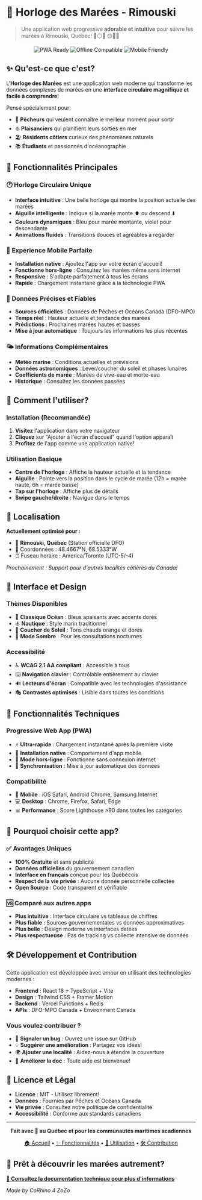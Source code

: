 # 🌊 Horloge des Marées - Rimouski

> Une application web progressive **adorable et intuitive** pour suivre les marées à Rimouski, Québec! 🔵⚪🔵 🟡🔴🔵

<div align="center">
  <img src="https://img.shields.io/badge/PWA-Ready-brightgreen?style=for-the-badge&logo=pwa" alt="PWA Ready">
  <img src="https://img.shields.io/badge/Offline-Compatible-blue?style=for-the-badge&logo=wifi" alt="Offline Compatible">
  <img src="https://img.shields.io/badge/Mobile-Friendly-orange?style=for-the-badge&logo=mobile" alt="Mobile Friendly">
</div>

## ✨ Qu'est-ce que c'est?

L'**Horloge des Marées** est une application web moderne qui transforme les données complexes de marées en une **interface circulaire magnifique et facile à comprendre**! 

Pensé spécialement pour:
- 🎣 **Pêcheurs** qui veulent connaître le meilleur moment pour sortir
- ⛵ **Plaisanciers** qui planifient leurs sorties en mer  
- 🏖️ **Résidents côtiers** curieux des phénomènes naturels
- 📚 **Étudiants** et passionnés d'océanographie

## 🎯 Fonctionnalités Principales

### 🕐 Horloge Circulaire Unique
- **Interface intuitive** : Une belle horloge qui montre la position actuelle des marées
- **Aiguille intelligente** : Indique si la marée monte ⬆️ ou descend ⬇️
- **Couleurs dynamiques** : Bleu pour marée montante, violet pour descendante
- **Animations fluides** : Transitions douces et agréables à regarder

### 📱 Expérience Mobile Parfaite
- **Installation native** : Ajoutez l'app sur votre écran d'accueil!
- **Fonctionne hors-ligne** : Consultez les marées même sans internet
- **Responsive** : S'adapte parfaitement à tous les écrans
- **Rapide** : Chargement instantané grâce à la technologie PWA

### 🌊 Données Précises et Fiables
- **Sources officielles** : Données de Pêches et Océans Canada (DFO-MPO)
- **Temps réel** : Hauteur actuelle et tendance des marées
- **Prédictions** : Prochaines marées hautes et basses
- **Mise à jour automatique** : Toujours les informations les plus récentes

### 🌤️ Informations Complémentaires
- **Météo marine** : Conditions actuelles et prévisions
- **Données astronomiques** : Lever/coucher du soleil et phases lunaires
- **Coefficients de marée** : Marées de vive-eau et morte-eau
- **Historique** : Consultez les données passées

## 🚀 Comment l'utiliser?

### Installation (Recommandée)
1. **Visitez** l'application dans votre navigateur
2. **Cliquez** sur "Ajouter à l'écran d'accueil" quand l'option apparaît
3. **Profitez** de l'app comme une application native!

### Utilisation Basique
- **Centre de l'horloge** : Affiche la hauteur actuelle et la tendance
- **Aiguille** : Pointe vers la position dans le cycle de marée (12h = marée haute, 6h = marée basse)
- **Tap sur l'horloge** : Affiche plus de détails
- **Swipe gauche/droite** : Navigue dans le temps

## 📍 Localisation

**Actuellement optimisé pour :**
- 🏰 **Rimouski, Québec** (Station officielle DFO)
- 📍 Coordonnées : 48.4667°N, 68.5333°W
- ⏰ Fuseau horaire : America/Toronto (UTC-5/-4)

*Prochainement : Support pour d'autres localités côtières du Canada!*

## 🎨 Interface et Design

### Thèmes Disponibles
- 🌊 **Classique Océan** : Bleus apaisants avec accents dorés
- ⚓ **Nautique** : Style marin traditionnel
- 🌅 **Coucher de Soleil** : Tons chauds orange et dorés
- 🌙 **Mode Sombre** : Pour les consultations nocturnes

### Accessibilité
- ♿ **WCAG 2.1 AA compliant** : Accessible à tous
- ⌨️ **Navigation clavier** : Contrôlable entièrement au clavier
- 🔊 **Lecteurs d'écran** : Compatible avec les technologies d'assistance
- 🎭 **Contrastes optimisés** : Lisible dans toutes les conditions

## 🔧 Fonctionnalités Techniques

### Progressive Web App (PWA)
- ⚡ **Ultra-rapide** : Chargement instantané après la première visite
- 📱 **Installation native** : Comportement d'app mobile
- 🔌 **Mode hors-ligne** : Fonctionne sans connexion internet
- 🔄 **Synchronisation** : Mise à jour automatique des données

### Compatibilité
- 📱 **Mobile** : iOS Safari, Android Chrome, Samsung Internet
- 💻 **Desktop** : Chrome, Firefox, Safari, Edge
- 📊 **Performance** : Score Lighthouse >90 dans toutes les catégories

## 🌟 Pourquoi choisir cette app?

### ✅ Avantages Uniques
- **100% Gratuite** et sans publicité
- **Données officielles** du gouvernement canadien
- **Interface en français** conçue pour les Québécois
- **Respect de la vie privée** : Aucune donnée personnelle collectée
- **Open Source** : Code transparent et vérifiable

### 🆚 Comparé aux autres apps
- **Plus intuitive** : Interface circulaire vs tableaux de chiffres
- **Plus fiable** : Sources gouvernementales vs données approximatives  
- **Plus belle** : Design moderne vs interfaces datées
- **Plus respectueuse** : Pas de tracking vs collecte intensive de données

## 🛠️ Développement et Contribution

Cette application est développée avec amour en utilisant des technologies modernes :

- **Frontend** : React 18 + TypeScript + Vite
- **Design** : Tailwind CSS + Framer Motion
- **Backend** : Vercel Functions + Redis
- **APIs** : DFO-MPO Canada + Environment Canada

### Vous voulez contribuer ?
- 🐛 **Signaler un bug** : Ouvrez une issue sur GitHub
- 💡 **Suggérer une amélioration** : Partagez vos idées!
- 🌍 **Ajouter une localité** : Aidez-nous à étendre la couverture
- 📝 **Améliorer la doc** : Toute aide est bienvenue!

## 📜 Licence et Légal

- **Licence** : MIT - Utilisez librement!
- **Données** : Fournies par Pêches et Océans Canada
- **Vie privée** : Consultez notre politique de confidentialité
- **Accessibilité** : Conforme aux standards canadiens

---

<div align="center">
  <p><strong>Fait avec 💙 au Québec et pour les communautés maritimes acadiennes</strong></p>
  <p>
    <a href="#-quest-ce-que-cest">🏠 Accueil</a> •
    <a href="#-fonctionnalités-principales">✨ Fonctionnalités</a> •
    <a href="#-comment-lutiliser">🚀 Utilisation</a> •
    <a href="#-développement-et-contribution">🛠️ Contribution</a>
  </p>
</div>

## 🎉 Prêt à découvrir les marées autrement?

**[🌊 Consultez la documentation technique pour plus d'informations](docs/)**

*Made by CoRhino 4 ZoZo*
